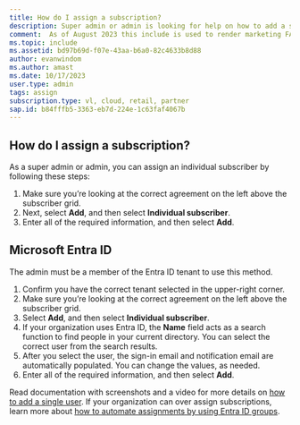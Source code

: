 ```yaml
---
title: How do I assign a subscription?
description: Super admin or admin is looking for help on how to add a single user.
comment:  As of August 2023 this include is used to render marketing FAQ content for VS Subscriptions in the following portals - VSCom, Manage, and My portals. It was not used for learn.microsoft.com content at that time.  SMEs are Evan Windom and Larissa Crawford of Red Door Collaborative and Sharvari Dighe.
ms.topic: include
ms.assetid: bd97b69d-f07e-43aa-b6a0-82c4633b8d88
author: evanwindom
ms.author: amast
ms.date: 10/17/2023
user.type: admin
tags: assign
subscription.type: vl, cloud, retail, partner
sap.id: b84fffb5-3363-eb7d-224e-1c63faf4067b
---
```


## How do I assign a subscription?

As a super admin or admin, you can assign an individual subscriber by following these steps: 
1. Make sure you’re looking at the correct agreement on the left above the subscriber grid.
2. Next, select **Add**, and then select **Individual subscriber**.
3. Enter all of the required information, and then select **Add**.

## Microsoft Entra ID 

The admin must be a member of the Entra ID tenant to use this method.

1. Confirm you have the correct tenant selected in the upper-right corner.
2. Make sure you’re looking at the correct agreement on the left above the subscriber grid.
3. Select **Add**, and then select **Individual subscriber**.
4. If your organization uses Entra ID, the **Name** field acts as a search function to find people in your current directory. You can select the correct user from the search results.
5. After you select the user, the sign-in email and notification email are automatically populated. You can change the values, as needed.
6. Enter all of the required information, and then select **Add**.

Read documentation with screenshots and a video for more details on [how to add a single user](https://learn.microsoft.com/visualstudio/subscriptions/assign-license).
If your organization can over assign subscriptions, learn more about [how to automate assignments by using Entra ID groups](https://learn.microsoft.com/visualstudio/subscriptions/assign-license-bulk).
